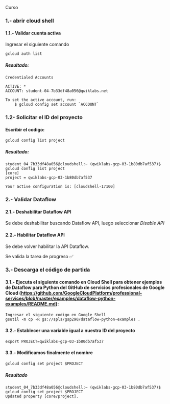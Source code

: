 Curso

### 1.- abrir cloud shell

#### 1.1.- Validar cuenta activa
Ingresar el siguiente comando

```
gcloud auth list
```

##### Resultado: 
```
Credentialed Accounts

ACTIVE: *
ACCOUNT: student-04-7b33df48a056@qwiklabs.net

To set the active account, run:
    $ gcloud config set account `ACCOUNT`
```

### 1.2- Solicitar el ID del proyecto

#### Escribir el codigo: 

```
gcloud config list project
```

##### Resultado:

```
student_04_7b33df48a056@cloudshell:~ (qwiklabs-gcp-03-1b80db7af537)$ gcloud config list project
[core]
project = qwiklabs-gcp-03-1b80db7af537

Your active configuration is: [cloudshell-17100]
```

### 2.- Validar Dataflow

#### 2.1.- Deshabilitar Dataflow API

Se debe deshabilitar buscando Dataflow API, luego seleccionar *Disable API*

#### 2.2.- Habilitar Dataflow API

Se debe volver habilitar la API Dataflow.

Se valida la tarea de progreso ✅

### 3.- Descarga el código de partida

#### 3.1.- Ejecuta el siguiente comando en Cloud Shell para obtener ejemplos de Dataflow para Python del GitHub de servicios profesionales de Google Cloud (https://github.com/GoogleCloudPlatform/professional-services/blob/master/examples/dataflow-python-examples/README.md):

```
Ingresar el siguiente codigo en Google Shell
gsutil -m cp -R gs://spls/gsp290/dataflow-python-examples .
```
#### 3.2.- Establecer una variable igual a nuestra ID del proyecto

```
export PROJECT=qwiklabs-gcp-03-1b80db7af537
```

#### 3.3.- Modificamos finalmente el nombre

```
gcloud config set project $PROJECT
```

##### Resultado

```
student_04_7b33df48a056@cloudshell:~ (qwiklabs-gcp-03-1b80db7af537)$ gcloud config set project $PROJECT
Updated property [core/project].
```
